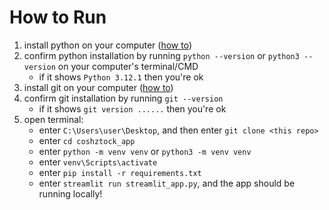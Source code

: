 # How to Run
1. install python on your computer ([how to](https://www.python.org/downloads/release/python-3121/))
2. confirm python installation by running `python --version` or `python3 --version` on your computer's terminal/CMD
    - if it shows `Python 3.12.1` then you're ok
3. install git on your computer ([how to](https://git-scm.com/download/win))
4. confirm git installation by running `git --version`
    - if it shows `git version ......` then you're ok
5. open terminal:
    - enter `C:\Users\user\Desktop`, and then enter `git clone <this repo>`
    - enter `cd coshztock_app`
    - enter `python -m venv venv` or `python3 -m venv venv`
    - enter `venv\Scripts\activate`
    - enter `pip install -r requirements.txt`
    - enter `streamlit run streamlit_app.py`, and the app should be running locally!